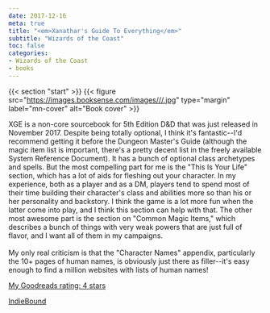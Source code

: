 ```yaml
---
date: 2017-12-16
meta: true
title: "<em>Xanathar's Guide To Everything</em>"
subtitle: "Wizards of the Coast"
toc: false
categories:
- Wizards of the Coast
- books
---
```


{{< section "start" >}}
{{< figure src="https://images.booksense.com/images///.jpg" type="margin" label="mn-cover" alt="Book cover" >}}

XGE is a non-core sourcebook for 5th Edition D&amp;D that was just released in November 2017. Despite being totally optional, I think it's fantastic--I'd recommend getting it before the Dungeon Master's Guide (although the magic item list is important, there's a pretty decent list in the freely available System Reference Document). It has a bunch of optional class archetypes and spells. But the most compelling part for me is the "This Is Your Life" section, which has a lot of aids for fleshing out your character. In my experience, both as a player and as a DM, players tend to spend most of their time building their character's class and abilities more so than his or her personality and backstory. I think the game is a lot more fun when the latter come into play, and I think this section can help with that. The other most awesome part is the section on "Common Magic Items," which describes a bunch of things with very weak powers that are just full of flavor, and I want all of them in my campaigns.<br /><br />My only real criticism is that the "Character Names" appendix, particularly the 10+ pages of human names, is obviously just there as filler--it's easy enough to find a million websites with lists of human names!

[My Goodreads rating: 4 stars](https://www.goodreads.com/review/show/2210531097)  

[IndieBound](https://www.indiebound.org/book/)
